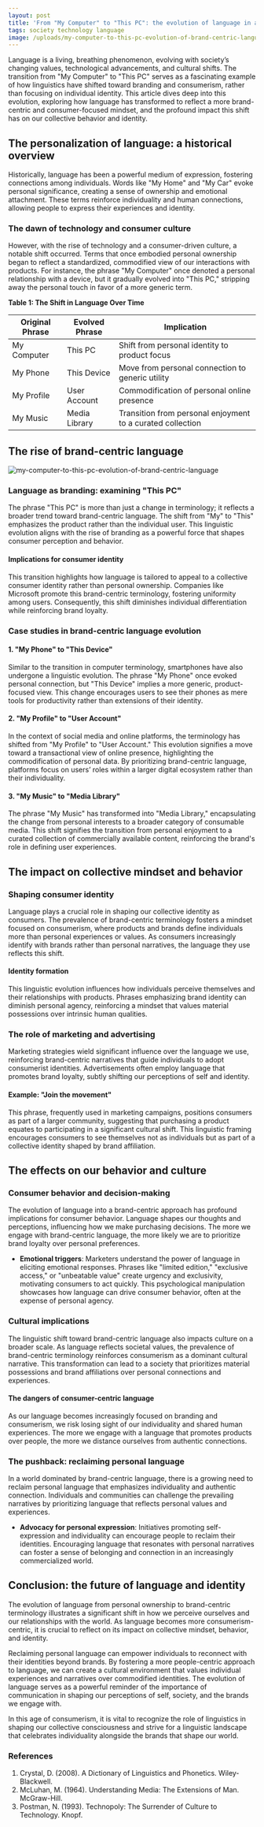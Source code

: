 ```yaml
---
layout: post
title: 'From "My Computer" to "This PC": the evolution of language in a brand-centric consumer culture'
tags: society technology language
image: /uploads/my-computer-to-this-pc-evolution-of-brand-centric-language-2.png
---
```

Language is a living, breathing phenomenon, evolving with society’s changing values, technological advancements, and cultural shifts. The transition from "My Computer" to "This PC" serves as a fascinating example of how linguistics have shifted toward branding and consumerism, rather than focusing on individual identity. This article dives deep into this evolution, exploring how language has transformed to reflect a more brand-centric and consumer-focused mindset, and the profound impact this shift has on our collective behavior and identity.

## The personalization of language: a historical overview

Historically, language has been a powerful medium of expression, fostering connections among individuals. Words like "My Home" and "My Car" evoke personal significance, creating a sense of ownership and emotional attachment. These terms reinforce individuality and human connections, allowing people to express their experiences and identity.

### The dawn of technology and consumer culture

However, with the rise of technology and a consumer-driven culture, a notable shift occurred. Terms that once embodied personal ownership began to reflect a standardized, commodified view of our interactions with products. For instance, the phrase "My Computer" once denoted a personal relationship with a device, but it gradually evolved into "This PC," stripping away the personal touch in favor of a more generic term.

**Table 1: The Shift in Language Over Time**

| Original Phrase      | Evolved Phrase     | Implication                          |
|----------------------|--------------------|--------------------------------------|
| My Computer          | This PC            | Shift from personal identity to product focus  |
| My Phone             | This Device        | Move from personal connection to generic utility |
| My Profile           | User Account       | Commodification of personal online presence |
| My Music             | Media Library      | Transition from personal enjoyment to a curated collection  |

## The rise of brand-centric language

![my-computer-to-this-pc-evolution-of-brand-centric-language](/uploads/my-computer-to-this-pc-evolution-of-brand-centric-language-2.png)

### Language as branding: examining "This PC"

The phrase "This PC" is more than just a change in terminology; it reflects a broader trend toward brand-centric language. The shift from "My" to "This" emphasizes the product rather than the individual user. This linguistic evolution aligns with the rise of branding as a powerful force that shapes consumer perception and behavior.

#### Implications for consumer identity

This transition highlights how language is tailored to appeal to a collective consumer identity rather than personal ownership. Companies like Microsoft promote this brand-centric terminology, fostering uniformity among users. Consequently, this shift diminishes individual differentiation while reinforcing brand loyalty.

### Case studies in brand-centric language evolution

#### 1. "My Phone" to "This Device"

Similar to the transition in computer terminology, smartphones have also undergone a linguistic evolution. The phrase "My Phone" once evoked personal connection, but "This Device" implies a more generic, product-focused view. This change encourages users to see their phones as mere tools for productivity rather than extensions of their identity.

#### 2. "My Profile" to "User Account"

In the context of social media and online platforms, the terminology has shifted from "My Profile" to "User Account." This evolution signifies a move toward a transactional view of online presence, highlighting the commodification of personal data. By prioritizing brand-centric language, platforms focus on users’ roles within a larger digital ecosystem rather than their individuality.

#### 3. "My Music" to "Media Library"

The phrase "My Music" has transformed into "Media Library," encapsulating the change from personal interests to a broader category of consumable media. This shift signifies the transition from personal enjoyment to a curated collection of commercially available content, reinforcing the brand's role in defining user experiences.

## The impact on collective mindset and behavior

### Shaping consumer identity

Language plays a crucial role in shaping our collective identity as consumers. The prevalence of brand-centric terminology fosters a mindset focused on consumerism, where products and brands define individuals more than personal experiences or values. As consumers increasingly identify with brands rather than personal narratives, the language they use reflects this shift.

#### Identity formation

This linguistic evolution influences how individuals perceive themselves and their relationships with products. Phrases emphasizing brand identity can diminish personal agency, reinforcing a mindset that values material possessions over intrinsic human qualities. 

### The role of marketing and advertising

Marketing strategies wield significant influence over the language we use, reinforcing brand-centric narratives that guide individuals to adopt consumerist identities. Advertisements often employ language that promotes brand loyalty, subtly shifting our perceptions of self and identity.

#### Example: "Join the movement"

This phrase, frequently used in marketing campaigns, positions consumers as part of a larger community, suggesting that purchasing a product equates to participating in a significant cultural shift. This linguistic framing encourages consumers to see themselves not as individuals but as part of a collective identity shaped by brand affiliation.

## The effects on our behavior and culture

### Consumer behavior and decision-making

The evolution of language into a brand-centric approach has profound implications for consumer behavior. Language shapes our thoughts and perceptions, influencing how we make purchasing decisions. The more we engage with brand-centric language, the more likely we are to prioritize brand loyalty over personal preferences.

- **Emotional triggers**: Marketers understand the power of language in eliciting emotional responses. Phrases like "limited edition," "exclusive access," or "unbeatable value" create urgency and exclusivity, motivating consumers to act quickly. This psychological manipulation showcases how language can drive consumer behavior, often at the expense of personal agency.

### Cultural implications

The linguistic shift toward brand-centric language also impacts culture on a broader scale. As language reflects societal values, the prevalence of brand-centric terminology reinforces consumerism as a dominant cultural narrative. This transformation can lead to a society that prioritizes material possessions and brand affiliations over personal connections and experiences.

#### The dangers of consumer-centric language

As our language becomes increasingly focused on branding and consumerism, we risk losing sight of our individuality and shared human experiences. The more we engage with a language that promotes products over people, the more we distance ourselves from authentic connections. 

### The pushback: reclaiming personal language

In a world dominated by brand-centric language, there is a growing need to reclaim personal language that emphasizes individuality and authentic connection. Individuals and communities can challenge the prevailing narratives by prioritizing language that reflects personal values and experiences. 

- **Advocacy for personal expression**: Initiatives promoting self-expression and individuality can encourage people to reclaim their identities. Encouraging language that resonates with personal narratives can foster a sense of belonging and connection in an increasingly commercialized world.

## Conclusion: the future of language and identity

The evolution of language from personal ownership to brand-centric terminology illustrates a significant shift in how we perceive ourselves and our relationships with the world. As language becomes more consumerism-centric, it is crucial to reflect on its impact on collective mindset, behavior, and identity.

Reclaiming personal language can empower individuals to reconnect with their identities beyond brands. By fostering a more people-centric approach to language, we can create a cultural environment that values individual experiences and narratives over commodified identities. The evolution of language serves as a powerful reminder of the importance of communication in shaping our perceptions of self, society, and the brands we engage with.

In this age of consumerism, it is vital to recognize the role of linguistics in shaping our collective consciousness and strive for a linguistic landscape that celebrates individuality alongside the brands that shape our world.

### References

1. Crystal, D. (2008). A Dictionary of Linguistics and Phonetics. Wiley-Blackwell.
3. McLuhan, M. (1964). Understanding Media: The Extensions of Man. McGraw-Hill.
4. Postman, N. (1993). Technopoly: The Surrender of Culture to Technology. Knopf.